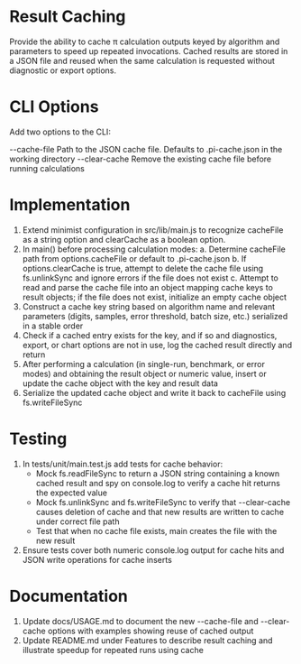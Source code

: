 # Result Caching

Provide the ability to cache π calculation outputs keyed by algorithm and parameters to speed up repeated invocations. Cached results are stored in a JSON file and reused when the same calculation is requested without diagnostic or export options.

# CLI Options

Add two options to the CLI:

--cache-file <filepath>  Path to the JSON cache file. Defaults to .pi-cache.json in the working directory
--clear-cache             Remove the existing cache file before running calculations

# Implementation

1. Extend minimist configuration in src/lib/main.js to recognize cacheFile as a string option and clearCache as a boolean option.
2. In main() before processing calculation modes:
   a. Determine cacheFile path from options.cacheFile or default to .pi-cache.json
   b. If options.clearCache is true, attempt to delete the cache file using fs.unlinkSync and ignore errors if the file does not exist
   c. Attempt to read and parse the cache file into an object mapping cache keys to result objects; if the file does not exist, initialize an empty cache object
3. Construct a cache key string based on algorithm name and relevant parameters (digits, samples, error threshold, batch size, etc.) serialized in a stable order
4. Check if a cached entry exists for the key, and if so and diagnostics, export, or chart options are not in use, log the cached result directly and return
5. After performing a calculation (in single-run, benchmark, or error modes) and obtaining the result object or numeric value, insert or update the cache object with the key and result data
6. Serialize the updated cache object and write it back to cacheFile using fs.writeFileSync

# Testing

1. In tests/unit/main.test.js add tests for cache behavior:
   - Mock fs.readFileSync to return a JSON string containing a known cached result and spy on console.log to verify a cache hit returns the expected value
   - Mock fs.unlinkSync and fs.writeFileSync to verify that --clear-cache causes deletion of cache and that new results are written to cache under correct file path
   - Test that when no cache file exists, main creates the file with the new result
2. Ensure tests cover both numeric console.log output for cache hits and JSON write operations for cache inserts

# Documentation

1. Update docs/USAGE.md to document the new --cache-file and --clear-cache options with examples showing reuse of cached output
2. Update README.md under Features to describe result caching and illustrate speedup for repeated runs using cache